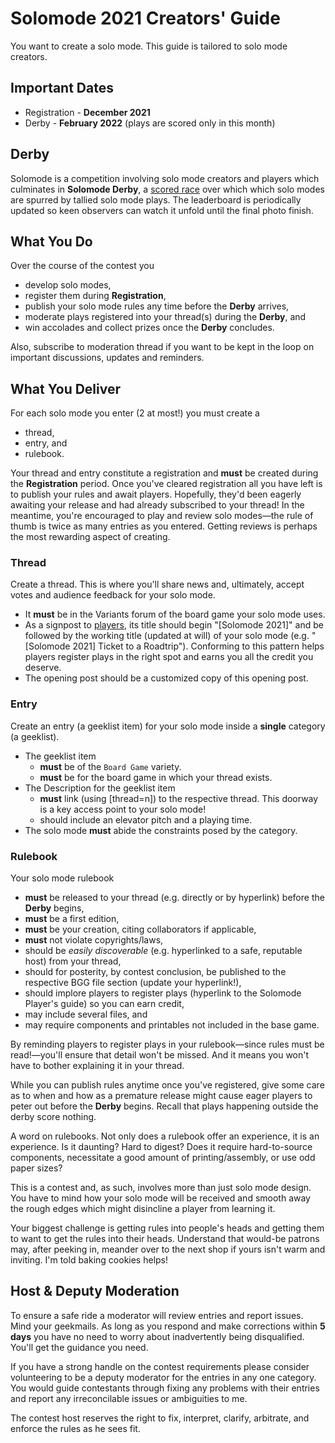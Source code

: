 # Solomode 2021 Creators' Guide
You want to create a solo mode.  This guide is tailored to solo mode creators.  

## Important Dates
* Registration - **December 2021**
* Derby - **February 2022** (plays are scored only in this month)

## Derby
Solomode is a competition involving solo mode creators and players which culminates in **Solomode Derby**, a [scored race](./scoring-guide.md) over which which solo modes are spurred by tallied solo mode plays.  The leaderboard is periodically updated so keen observers can watch it unfold until the final photo finish.

## What You Do
Over the course of the contest you
* develop solo modes,
* register them during **Registration**,
* publish your solo mode rules any time before the **Derby** arrives,
* moderate plays registered into your thread(s) during the **Derby**, and
* win accolades and collect prizes once the **Derby** concludes.

Also, subscribe to moderation thread if you want to be kept in the loop on important discussions, updates and reminders.

## What You Deliver
For each solo mode you enter (2 at most!) you must create a
* thread, 
* entry, and 
* rulebook.  

Your thread and entry constitute a registration and **must** be created during the **Registration** period.  Once you've cleared registration all you have left is to publish your rules and await players.  Hopefully, they'd been eagerly awaiting your release and had already subscribed to your thread!  In the meantime, you're encouraged to play and review solo modes—the rule of thumb is twice as many entries as you entered.  Getting reviews is perhaps the most rewarding aspect of creating.

### Thread
Create a thread.  This is where you'll share news and, ultimately, accept votes and audience feedback for your solo mode.
* It **must** be in the Variants forum of the board game your solo mode uses.
* As a signpost to [players](https://gist.github.com/mlanza/87c496848d63a989b57e9d15a5f53795), its title should begin "[Solomode 2021]" and be followed by the working title (updated at will) of your solo mode (e.g. "[Solomode 2021] Ticket to a Roadtrip").  Conforming to this pattern helps players register plays in the right spot and earns you all the credit you deserve.
* The opening post should be a customized copy of this opening post.

### Entry
Create an entry (a geeklist item) for your solo mode inside a __single__ category (a geeklist). 
* The geeklist item 
  * **must** be of the `Board Game` variety.
  * **must** be for the board game in which your thread exists.
* The Description for the geeklist item
  * **must** link (using [thread=n]) to the respective thread.  This doorway is a key access point to your solo mode!
  * should include an elevator pitch and a playing time.
* The solo mode **must** abide the constraints posed by the category.

### Rulebook
Your solo mode rulebook
* **must** be released to your thread (e.g. directly or by hyperlink) before the **Derby** begins,
* **must** be a first edition,
* **must** be your creation, citing collaborators if applicable,
* **must** not violate copyrights/laws,
* should be *easily discoverable* (e.g. hyperlinked to a safe, reputable host) from your thread,
* should for posterity, by contest conclusion, be published to the respective BGG file section (update your hyperlink!),
* should implore players to register plays (hyperlink to the Solomode Player's guide) so you can earn credit,
* may include several files, and
* may require components and printables not included in the base game.

By reminding players to register plays in your rulebook—since rules must be read!—you'll ensure that detail won't be missed.  And it means you won't have to bother explaining it in your thread.

While you can publish rules anytime once you've registered, give some care as to when and how as a premature release might cause eager players to peter out before the **Derby** begins.  Recall that plays happening outside the derby score nothing.

A word on rulebooks.  Not only does a rulebook offer an experience, it is an experience.  Is it daunting?  Hard to digest?  Does it require hard-to-source components, necessitate a good amount of printing/assembly, or use odd paper sizes?

This is a contest and, as such, involves more than just solo mode design.  You have to mind how your solo mode will be received and smooth away the rough edges which might disincline a player from learning it.  

Your biggest challenge is getting rules into people's heads and getting them to want to get the rules into their heads.  Understand that would-be patrons may, after peeking in, meander over to the next shop if yours isn't warm and inviting.  I'm told baking cookies helps!

## Host & Deputy Moderation
To ensure a safe ride a moderator will review entries and report issues.  Mind your geekmails.  As long as you respond and make corrections within **5 days** you have no need to worry about inadvertently being disqualified.  You'll get the guidance you need.

If you have a strong handle on the contest requirements please consider volunteering to be a deputy moderator for the entries in any one category.  You would guide contestants through fixing any problems with their entries and report any irreconcilable issues or ambiguities to me.

The contest host reserves the right to fix, interpret, clarify, arbitrate, and enforce the rules as he sees fit.